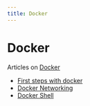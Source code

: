 ```yaml
---
title: Docker
---
```

# Docker
Articles on [Docker](https://www.docker.com/)

* [First steps with docker](first_steps_with_docker)
* [Docker Networking](docker_networking)
* [Docker Shell](docker_shell)
